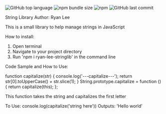 ![GitHub top language](https://img.shields.io/github/languages/top/ryd0g/StringLib)
![npm bundle size](https://img.shields.io/bundlephobia/min/ryan-lee-stringlib?color=purple)
![npm](https://img.shields.io/npm/v/ryan-lee-stringlib?color=dark%20green)
![GitHub last commit](https://img.shields.io/github/last-commit/ryd0g/StringLib?color=orange)

String Library
Author: Ryan Lee

This is a small library to help manage strings in JavaScript

How to install:

1. Open terminal
2. Navigate to your project directory
3. Run 'npm i ryan-lee-stringlib' in the command line

Code Sample and How to Use:

function capitalize(str) {
console.log('---capitalize---');
return str[0].toUpperCase() + str.slice(1);
}
String.prototype.capitalize = function () {
return capitalize(this);
};

This function takes the string and capitalizes the first letter

To Use:
console.log(capitalize('string here'))
Outputs: 'Hello world'

